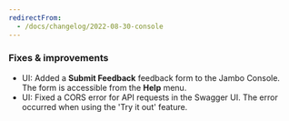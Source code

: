 ```yaml
---
redirectFrom:
  - /docs/changelog/2022-08-30-console
---
```


### Fixes & improvements

- UI: Added a **Submit Feedback** feedback form to the Jambo Console. The form is accessible from the **Help** menu.
- UI: Fixed a CORS error for API requests in the Swagger UI. The error occurred when using the 'Try it out' feature.

